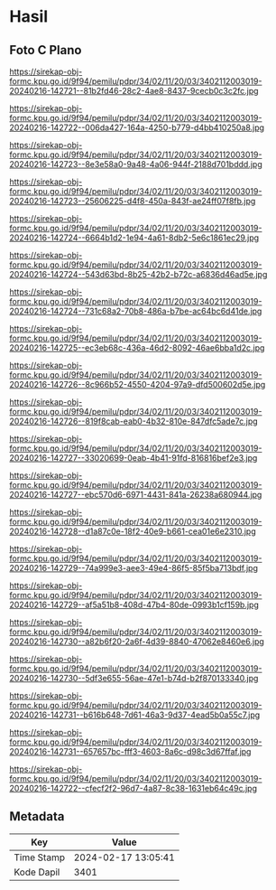 # Hasil

## Foto C Plano

https://sirekap-obj-formc.kpu.go.id/9f94/pemilu/pdpr/34/02/11/20/03/3402112003019-20240216-142721--81b2fd46-28c2-4ae8-8437-9cecb0c3c2fc.jpg

https://sirekap-obj-formc.kpu.go.id/9f94/pemilu/pdpr/34/02/11/20/03/3402112003019-20240216-142722--006da427-164a-4250-b779-d4bb410250a8.jpg

https://sirekap-obj-formc.kpu.go.id/9f94/pemilu/pdpr/34/02/11/20/03/3402112003019-20240216-142723--8e3e58a0-9a48-4a06-944f-2188d701bddd.jpg

https://sirekap-obj-formc.kpu.go.id/9f94/pemilu/pdpr/34/02/11/20/03/3402112003019-20240216-142723--25606225-d4f8-450a-843f-ae24ff07f8fb.jpg

https://sirekap-obj-formc.kpu.go.id/9f94/pemilu/pdpr/34/02/11/20/03/3402112003019-20240216-142724--6664b1d2-1e94-4a61-8db2-5e6c1861ec29.jpg

https://sirekap-obj-formc.kpu.go.id/9f94/pemilu/pdpr/34/02/11/20/03/3402112003019-20240216-142724--543d63bd-8b25-42b2-b72c-a6836d46ad5e.jpg

https://sirekap-obj-formc.kpu.go.id/9f94/pemilu/pdpr/34/02/11/20/03/3402112003019-20240216-142724--731c68a2-70b8-486a-b7be-ac64bc6d41de.jpg

https://sirekap-obj-formc.kpu.go.id/9f94/pemilu/pdpr/34/02/11/20/03/3402112003019-20240216-142725--ec3eb68c-436a-46d2-8092-46ae6bba1d2c.jpg

https://sirekap-obj-formc.kpu.go.id/9f94/pemilu/pdpr/34/02/11/20/03/3402112003019-20240216-142726--8c966b52-4550-4204-97a9-dfd500602d5e.jpg

https://sirekap-obj-formc.kpu.go.id/9f94/pemilu/pdpr/34/02/11/20/03/3402112003019-20240216-142726--819f8cab-eab0-4b32-810e-847dfc5ade7c.jpg

https://sirekap-obj-formc.kpu.go.id/9f94/pemilu/pdpr/34/02/11/20/03/3402112003019-20240216-142727--33020699-0eab-4b41-91fd-816816bef2e3.jpg

https://sirekap-obj-formc.kpu.go.id/9f94/pemilu/pdpr/34/02/11/20/03/3402112003019-20240216-142727--ebc570d6-6971-4431-841a-26238a680944.jpg

https://sirekap-obj-formc.kpu.go.id/9f94/pemilu/pdpr/34/02/11/20/03/3402112003019-20240216-142728--d1a87c0e-18f2-40e9-b661-cea01e6e2310.jpg

https://sirekap-obj-formc.kpu.go.id/9f94/pemilu/pdpr/34/02/11/20/03/3402112003019-20240216-142729--74a999e3-aee3-49e4-86f5-85f5ba713bdf.jpg

https://sirekap-obj-formc.kpu.go.id/9f94/pemilu/pdpr/34/02/11/20/03/3402112003019-20240216-142729--af5a51b8-408d-47b4-80de-0993b1cf159b.jpg

https://sirekap-obj-formc.kpu.go.id/9f94/pemilu/pdpr/34/02/11/20/03/3402112003019-20240216-142730--a82b6f20-2a6f-4d39-8840-47062e8460e6.jpg

https://sirekap-obj-formc.kpu.go.id/9f94/pemilu/pdpr/34/02/11/20/03/3402112003019-20240216-142730--5df3e655-56ae-47e1-b74d-b2f870133340.jpg

https://sirekap-obj-formc.kpu.go.id/9f94/pemilu/pdpr/34/02/11/20/03/3402112003019-20240216-142731--b616b648-7d61-46a3-9d37-4ead5b0a55c7.jpg

https://sirekap-obj-formc.kpu.go.id/9f94/pemilu/pdpr/34/02/11/20/03/3402112003019-20240216-142731--657657bc-fff3-4603-8a6c-d98c3d67ffaf.jpg

https://sirekap-obj-formc.kpu.go.id/9f94/pemilu/pdpr/34/02/11/20/03/3402112003019-20240216-142722--cfecf2f2-96d7-4a87-8c38-1631eb64c49c.jpg


## Metadata

| Key        | Value               |
| ---------- | ------------------- |
| Time Stamp | 2024-02-17 13:05:41 |
| Kode Dapil | 3401                |



